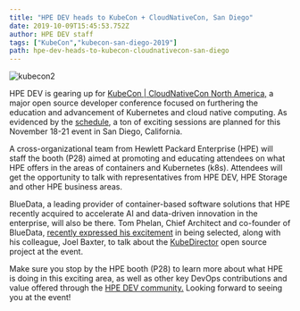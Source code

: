 ```yaml
---
title: "HPE DEV heads to KubeCon + CloudNativeCon, San Diego"
date: 2019-10-09T15:45:53.752Z
author: HPE DEV staff 
tags: ["KubeCon","kubecon-san-diego-2019"]
path: hpe-dev-heads-to-kubecon-cloudnativecon-san-diego
---
```

![kubecon2](https://hpe-developer-portal.s3.amazonaws.com/uploads/media/2019/8/kubecon2-1570637685840.png)

HPE DEV is gearing up for [KubeCon | CloudNativeCon North America,](https://events19.linuxfoundation.org/events/kubecon-cloudnativecon-north-america-2019/) a major open source developer conference focused on furthering the education and advancement of Kubernetes and cloud native computing. As evidenced by the [schedule,](https://kccncna19.sched.com/) a ton of exciting sessions are planned for this November 18-21 event in San Diego, California.

A cross-organizational team from Hewlett Packard Enterprise (HPE) will staff the booth (P28) aimed at promoting and educating attendees on what HPE offers in the areas of containers and Kubernetes (k8s). Attendees will get the opportunity to talk with representatives from HPE DEV, HPE Storage and other HPE business areas. 

BlueData, a leading provider of container-based software solutions that HPE recently acquired to accelerate AI and data-driven innovation in the enterprise, will also be there. Tom Phelan, Chief Architect and co-founder of BlueData, [recently expressed his excitement](https://twitter.com/tapbluedata/status/1169810013851795456?s=20) in being selected, along with his colleague, Joel Baxter, to talk about the [KubeDirector](https://developer.hpe.com/blog/complex-stateful-applications-on-kubernetes-kubedirector-version-02) open source project at the event.

Make sure you stop by the HPE booth (P28) to learn more about what HPE is doing in this exciting area, as well as other key DevOps contributions and value offered through the [HPE DEV community.](https://developer.hpe.com/community) Looking forward to seeing you at the event!
